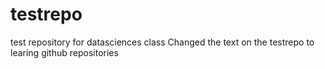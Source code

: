 # testrepo
test repository for datasciences class
Changed the text on the testrepo to learing github repositories
